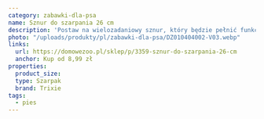 ```yaml
---
category: zabawki-dla-psa
name: Sznur do szarpania 26 cm
description: 'Postaw na wielozadaniowy sznur, który będzie pełnić funkcję szarpaka.'
photo: "/uploads/produkty/pl/zabawki-dla-psa/DZ010404002-V03.webp"
links:
  url: https://domowezoo.pl/sklep/p/3359-sznur-do-szarpania-26-cm
  anchor: Kup od 8,99 zł
properties:
  product_size:
  type: Szarpak
  brand: Trixie
tags:
  - pies
---
```

